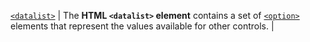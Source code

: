 [`<datalist>`](https://developer.mozilla.org/en-US/docs/Web/HTML/Element/datalist "The HTML <datalist> element contains a set of <option> elements that represent the values available for other controls.") |
The **HTML `<datalist>` element** contains a set of [`<option>`](https://developer.mozilla.org/en-US/docs/Web/HTML/Element/option "In a Web form, the HTML <option> element is used to create a control representing an item within a <select>, an <optgroup> or a <datalist> HTML5 element.") elements that represent the values available for other controls. |
